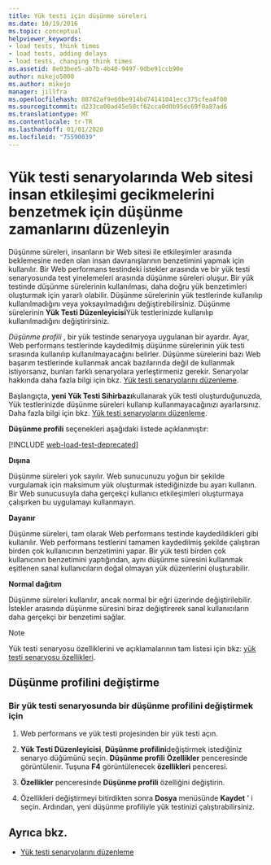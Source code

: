 ```yaml
---
title: Yük testi için düşünme süreleri
ms.date: 10/19/2016
ms.topic: conceptual
helpviewer_keywords:
- load tests, think times
- load tests, adding delays
- load tests, changing think times
ms.assetid: 8e03bee5-ab7b-4b40-9497-9dbe91ccb90e
author: mikejo5000
ms.author: mikejo
manager: jillfra
ms.openlocfilehash: 887d2af9e60be914bd74141041ecc375cfea4f00
ms.sourcegitcommit: d233ca00ad45e50cf62cca0d0b95dc69f0a87ad6
ms.translationtype: MT
ms.contentlocale: tr-TR
ms.lasthandoff: 01/01/2020
ms.locfileid: "75590039"
---
```

# <a name="edit-think-times-to-simulate-website-human-interaction-delays-in-load-tests-scenarios"></a>Yük testi senaryolarında Web sitesi insan etkileşimi gecikmelerini benzetmek için düşünme zamanlarını düzenleyin

Düşünme süreleri, insanların bir Web sitesi ile etkileşimler arasında beklemesine neden olan insan davranışlarının benzetimini yapmak için kullanılır. Bir Web performans testindeki istekler arasında ve bir yük testi senaryosunda test yinelemeleri arasında düşünme süreleri oluşur. Bir yük testinde düşünme sürelerinin kullanılması, daha doğru yük benzetimleri oluşturmak için yararlı olabilir. Düşünme sürelerinin yük testlerinde kullanılıp kullanılmadığını veya yoksayılmadığını değiştirebilirsiniz. Düşünme sürelerinin **Yük Testi Düzenleyicisi**Yük testlerinizde kullanılıp kullanılmadığını değiştirirsiniz.

*Düşünme profili* , bir yük testinde senaryoya uygulanan bir ayardır. Ayar, Web performans testlerinde kaydedilmiş düşünme sürelerinin yük testi sırasında kullanılıp kullanılmayacağını belirler. Düşünme sürelerini bazı Web başarım testlerinde kullanmak ancak bazılarında değil de kullanmak istiyorsanız, bunları farklı senaryolara yerleştirmeniz gerekir. Senaryolar hakkında daha fazla bilgi için bkz. [Yük testi senaryolarını düzenleme](../test/edit-load-test-scenarios.md).

Başlangıçta, **yeni Yük Testi Sihirbazı**kullanarak yük testi oluşturduğunuzda, Yük testlerinizde düşünme süreleri kullanıp kullanmayacağınızı ayarlarsınız. Daha fazla bilgi için bkz. [Yük testi senaryolarını düzenleme](../test/edit-load-test-scenarios.md).

**Düşünme profili** seçenekleri aşağıdaki listede açıklanmıştır:

[!INCLUDE [web-load-test-deprecated](includes/web-load-test-deprecated.md)]

**Dışına**

Düşünme süreleri yok sayılır. Web sunucunuzu yoğun bir şekilde vurgulamak için maksimum yük oluşturmak istediğinizde bu ayarı kullanın. Bir Web sunucusuyla daha gerçekçi kullanıcı etkileşimleri oluşturmaya çalışırken bu uygulamayı kullanmayın.

**Dayanır**

Düşünme süreleri, tam olarak Web performans testinde kaydedildikleri gibi kullanılır. Web performans testlerini tamamen kaydedilmiş şekilde çalıştıran birden çok kullanıcının benzetimini yapar. Bir yük testi birden çok kullanıcının benzetimini yaptığından, aynı düşünme süresini kullanmak eşitlenen sanal kullanıcıların doğal olmayan yük düzenlerini oluşturabilir.

**Normal dağıtım**

Düşünme süreleri kullanılır, ancak normal bir eğri üzerinde değiştirilebilir. İstekler arasında düşünme süresini biraz değiştirerek sanal kullanıcıların daha gerçekçi bir benzetimi sağlar.

> [!NOTE]
> Yük testi senaryosu özelliklerini ve açıklamalarının tam listesi için bkz: [yük testi senaryosu özellikleri](../test/load-test-scenario-properties.md).

## <a name="change-the-think-profile"></a>Düşünme profilini değiştirme

### <a name="to-change-a-think-profile-in-a-load-test-scenario"></a>Bir yük testi senaryosunda bir düşünme profilini değiştirmek için

1. Web performans ve yük testi projesinden bir yük testi açın.

2. **Yük Testi Düzenleyicisi**, **Düşünme profilini**değiştirmek istediğiniz senaryo düğümünü seçin. **Düşünme profili** **Özellikler** penceresinde görüntülenir. Tuşuna **F4** görüntülenecek **özellikleri** penceresi.

3. **Özellikler** penceresinde **Düşünme profili** özelliğini değiştirin.

4. Özellikleri değiştirmeyi bitirdikten sonra **Dosya** menüsünde **Kaydet** ' i seçin. Ardından, yeni düşünme profiliyle yük testinizi çalıştırabilirsiniz.

## <a name="see-also"></a>Ayrıca bkz.

- [Yük testi senaryolarını düzenleme](../test/edit-load-test-scenarios.md)
